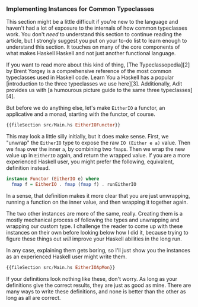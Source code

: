 ### Implementing Instances for Common Typeclasses

This section might be a little difficult if you're new to the language and haven't had a lot of exposure to the internals of how common typeclasses work. You don't *need* to understand this section to continue reading the article, but I strongly suggest you put on your to-do list to learn enough to understand this section. It touches on many of the core components of what makes Haskell Haskell and not just another functional language.

If you want to read more about this kind of thing, [The Typeclassopedia][2] by Brent Yorgey is a comprehensive reference of the most common typeclasses used in Haskell code. Learn You a Haskell has a popular [introduction to the three typeclasses we use here][3]. Additionally, Adit provides us with [a humourous picture guide to the same three typeclasses][4].

But before we do anything else, let's make `EitherIO` a functor, an applicative and a monad, starting with the functor, of course.

```haskell
{{fileSection src/Main.hs EitherIOFunctor}}
```

This may look a little silly initially, but it does make sense. First, we
"unwrap" the `EitherIO` type to expose the raw `IO (Either e a)` value. Then
we `fmap` over the inner `a`, by combining two `fmap`s. Then we wrap the
new value up in `EitherIO` again, and return the wrapped value. If you are
a more experienced Haskell user, you might prefer the following, equivalent,
definition instead.

```haskell
instance Functor (EitherIO e) where
  fmap f = EitherIO . fmap (fmap f) . runEitherIO
```

In a sense, that definition makes it more clear that you are just unwrapping,
running a function on the inner value, and then wrapping it together again.

The two other instances are more of the same, really. Creating them is a
mostly mechanical process of following the types and unwrapping and wrapping
our custom type. I challenge the reader to come up with these instances on
their own before looking below how I did it, because trying to figure these
things out *will* improve your Haskell abilities in the long run.

In any case, explaining them gets boring, so I'll just show you the instances
as an experienced Haskell user might write them.

```haskell
{{fileSection src/Main.hs EitherIOApMon}}
```

If your definitions look nothing like these, don't worry. As long as your
definitions give the correct results, they are just as good as mine. There
are many ways to write these definitions, and none is better than the other
as long as all are correct.
